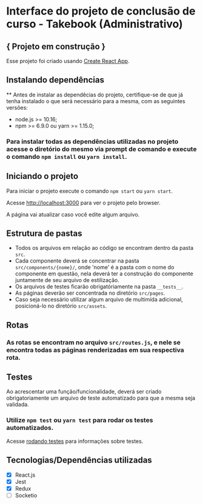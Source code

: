 # Interface do projeto de conclusão de curso - Takebook (Administrativo)

## { Projeto em construção }

Esse projeto foi criado usando [Create React App](https://github.com/facebook/create-react-app).

## Instalando dependências

\*\* Antes de instalar as dependêcias do projeto, certifique-se de que já tenha instalado o que será necessário para a mesma, com as seguintes versões:

-   node.js >= 10.16;
-   npm >= 6.9.0 ou yarn >= 1.15.0;

### Para instalar todas as dependências utilizadas no projeto acesse o diretório do mesmo via prompt de comando e execute o comando `npm install` ou `yarn install`. <br>

## Iniciando o projeto

Para iniciar o projeto execute o comando `npm start` ou `yarn start`. <br>

Acesse [http://localhost:3000](http://localhost:3000) para ver o projeto pelo browser.<br>

A página vai atualizar caso você edite algum arquivo.<br>

## Estrutura de pastas

-   Todos os arquivos em relação ao código se encontram dentro da pasta `src`.
-   Cada componente deverá se concentrar na pasta `src/components/{nome}/`, onde 'nome' é a pasta com o nome do componente em questão, nela deverá ter a construção do componente juntamente de seu arquivo de estilização.
-   Os arquivos de testes ficarão obrigatóriamente na pasta `__tests__`.
-   As páginas deverão ser concentrada no diretório `src/pages`.
-   Caso seja necessário utilizar algum arquivo de multimída adicional, posicioná-lo no diretório `src/assets`.

## Rotas

### As rotas se encontram no arquivo `src/routes.js`, e nele se encontra todas as páginas renderizadas em sua respectiva rota.

## Testes

Ao acrescentar uma função/funcionalidade, deverá ser criado obrigatoriamente um arquivo de teste automatizado para que a mesma seja validada.

### Utilize `npm test` ou `yarn test` para rodar os testes automatizados.

Acesse [rodando testes](https://facebook.github.io/create-react-app/docs/running-tests) para informações sobre testes.<br>

## Tecnologias/Dependências utilizadas

-   [x] React.js
-   [x] Jest
-   [x] Redux
-   [ ] Socketio
